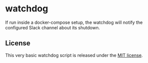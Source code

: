 # watchdog

If run inside a docker-compose setup, the watchdog will notify the configured Slack channel about its shutdown.


## License

This very basic watchdog script is released under the [MIT license](LICENSE).
